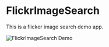 # FlickrImageSearch


This is a flicker image search demo app.

![FlickrImageSearch Demo](https://github.com/user-attachments/assets/1d9a29ee-0993-4862-b231-b33fbdfaa7eb)
